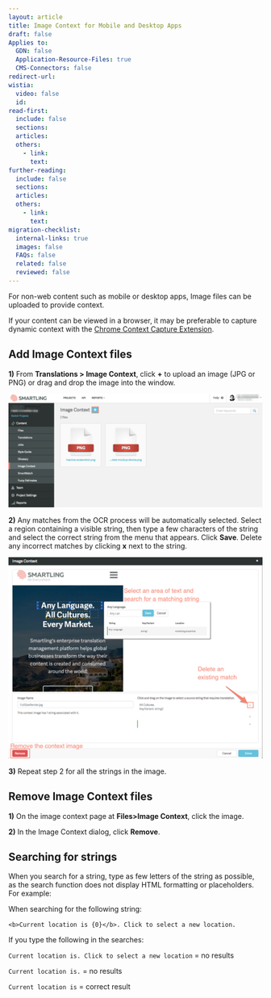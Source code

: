 ```yaml
---
layout: article
title: Image Context for Mobile and Desktop Apps
draft: false
Applies to:
  GDN: false
  Application-Resource-Files: true
  CMS-Connectors: false
redirect-url:
wistia:
  video: false
  id:
read-first:
  include: false
  sections:
  articles:
  others:
    - link:
      text:
further-reading:
  include: false
  sections:
  articles:
  others:
    - link:
      text:
migration-checklist:
  internal-links: true
  images: false
  FAQs: false
  related: false
  reviewed: false
---
```



For non-web content such as mobile or desktop apps, Image files can be uploaded to provide context.

<div class="info">If your content can be viewed in a browser, it may be preferable to capture dynamic context with the <a href="/knowledge-base/sections/chrome-context-capture-extension/">Chrome Context Capture Extension</a>.</div>

## Add Image Context files

**1)** From **Translations &gt; Image Context**, click **+** to upload an image (JPG or PNG) or drag and drop the image into the window.

![](/uploads/versions/mobilecontext---x----1242-556x---.png)

**2)** Any matches from the OCR process will be automatically selected. Select a region containing a visible string, then type a few characters of the string and select the correct string from the menu that appears. Click **Save**. Delete any incorrect matches by clicking **x** next to the string.

![](/uploads/versions/smartling---image-context---x----1272-1007x---.png)

**3)** Repeat step 2 for all the strings in the image.

## Remove Image Context files

**1)** On the image context page at **Files&gt;Image Context**, click the image.

**2)** In the Image Context dialog, click **Remove**.

## Searching for strings

When you search for a string, type as few letters of the string as possible, as the search function does not display HTML formatting or placeholders. For example:

When searching for the following string:

<div class="highlighter-rouge"><pre class="highlight"><code>&lt;b&gt;Current location is {0}&lt;/b&gt;. Click to select a new location.
</code></pre></div>

If you type the following in the searches:

`Current location is. Click to select a new location` = no results

`Current location is.` = no results

`Current location is` = correct result